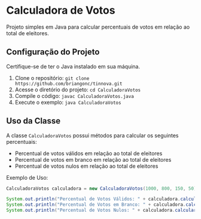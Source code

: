 # Calculadora de Votos

Projeto simples em Java para calcular percentuais de votos em relação ao total de eleitores.

## Configuração do Projeto

Certifique-se de ter o Java instalado em sua máquina.

1. Clone o repositório: `git clone https://github.com/briangonc/tinnova.git`
2. Acesse o diretório do projeto: `cd CalculadoraVotos`
3. Compile o código: `javac CalculadoraVotos.java`
4. Execute o exemplo: `java CalculadoraVotos`

## Uso da Classe

A classe `CalculadoraVotos` possui métodos para calcular os seguintes percentuais:
- Percentual de votos válidos em relação ao total de eleitores
- Percentual de votos em branco em relação ao total de eleitores
- Percentual de votos nulos em relação ao total de eleitores

Exemplo de Uso:

```java
CalculadoraVotos calculadora = new CalculadoraVotos(1000, 800, 150, 50);

System.out.println("Percentual de Votos Válidos: " + calculadora.calcularPercentualVotosValidos() + "%");
System.out.println("Percentual de Votos em Branco: " + calculadora.calcularPercentualVotosBrancos() + "%");
System.out.println("Percentual de Votos Nulos: " + calculadora.calcularPercentualVotosNulos() + "%");
